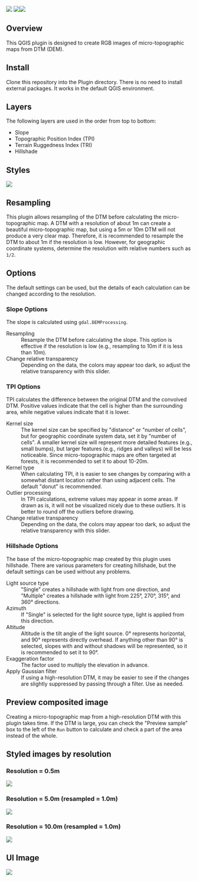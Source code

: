 ![](./views/Contour.jpg)
<img src="https://img.shields.io/badge/-Python-ffdc00.svg?logo=python&style=flat-square"><img src="https://img.shields.io/badge/-QGIS-cee4ae.svg?logo=qgis&style=flat-square">

## **Overview**
This QGIS plugin is designed to create RGB images of micro-topographic maps from DTM (DEM).

## **Install**
Clone this repository into the Plugin directory. There is no need to install external packages. It works in the default QGIS environment.

## **Layers**
The following layers are used in the order from top to bottom:

<ul>
    <li>Slope</li>
    <li>Topographic Position Index (TPI)</li>
    <li>Terrain Ruggedness Index (TRI)</li>
    <li>Hillshade</li>
</ul>

## **Styles**
![](./views/Styles.jpg)

## **Resampling**
This plugin allows resampling of the DTM before calculating the micro-topographic map. A DTM with a resolution of about 1m can create a beautiful micro-topographic map, but using a 5m or 10m DTM will not produce a very clear map. Therefore, it is recommended to resample the DTM to about 1m if the resolution is low. However, for geographic coordinate systems, determine the resolution with relative numbers such as `1/2`.

## **Options**
The default settings can be used, but the details of each calculation can be changed according to the resolution.

### Slope Options
The slope is calculated using `gdal.DEMProcessing`.
<dl>
    <dt>Resampling</dt>
    <dd>Resample the DTM before calculating the slope. This option is effective if the resolution is low (e.g., resampling to 10m if it is less than 10m).</dd>
    <dt>Change relative transparency</dt>
    <dd>Depending on the data, the colors may appear too dark, so adjust the relative transparency with this slider.</dd>
</dl>

### TPI Options
TPI calculates the difference between the original DTM and the convolved DTM. Positive values indicate that the cell is higher than the surrounding area, while negative values indicate that it is lower.
<dl>
    <dt>Kernel size</dt>
    <dd>The kernel size can be specified by "distance" or "number of cells", but for geographic coordinate system data, set it by "number of cells". A smaller kernel size will represent more detailed features (e.g., small bumps), but larger features (e.g., ridges and valleys) will be less noticeable. Since micro-topographic maps are often targeted at forests, it is recommended to set it to about 10-20m.</dd>
    <dt>Kernel type</dt>
    <dd>When calculating TPI, it is easier to see changes by comparing with a somewhat distant location rather than using adjacent cells. The default "donut" is recommended.</dd>
    <dt>Outlier processing</dt>
    <dd>In TPI calculations, extreme values may appear in some areas. If drawn as is, it will not be visualized nicely due to these outliers. It is better to round off the outliers before drawing.</dd>
    <dt>Change relative transparency</dt>
    <dd>Depending on the data, the colors may appear too dark, so adjust the relative transparency with this slider.</dd>
</dl>

### Hillshade Options
The base of the micro-topographic map created by this plugin uses hillshade. There are various parameters for creating hillshade, but the default settings can be used without any problems.
<dl>
    <dt>Light source type</dt>
    <dd>"Single" creates a hillshade with light from one direction, and "Multiple" creates a hillshade with light from 225°, 270°, 315°, and 360° directions.</dd>
    <dt>Azimuth</dt>
    <dd>If "Single" is selected for the light source type, light is applied from this direction.</dd>
    <dt>Altitude</dt>
    <dd>Altitude is the tilt angle of the light source. 0° represents horizontal, and 90° represents directly overhead. If anything other than 90° is selected, slopes with and without shadows will be represented, so it is recommended to set it to 90°.</dd>
    <dt>Exaggeration factor</dt>
    <dd>The factor used to multiply the elevation in advance.</dd>
    <dt>Apply Gaussian filter</dt>
    <dd>If using a high-resolution DTM, it may be easier to see if the changes are slightly suppressed by passing through a filter. Use as needed.</dd>
</dl>

## **Preview composited image**
Creating a micro-topographic map from a high-resolution DTM with this plugin takes time. If the DTM is large, you can check the "Preview sample" box to the left of the `Run` button to calculate and check a part of the area instead of the whole.

## **Styled images by resolution**

### Resolution = 0.5m
![](./views/Sample__CS-Map__R0_5.jpg)

### Resolution = 5.0m (resampled = 1.0m)
![](./views/Sample__CS-Map__R5.jpg)

### Resolution = 10.0m (resampled = 1.0m)
![](./views/Sample__CS-Map__R10.jpg)

## **UI Image**
![](./views/UI_en.png)